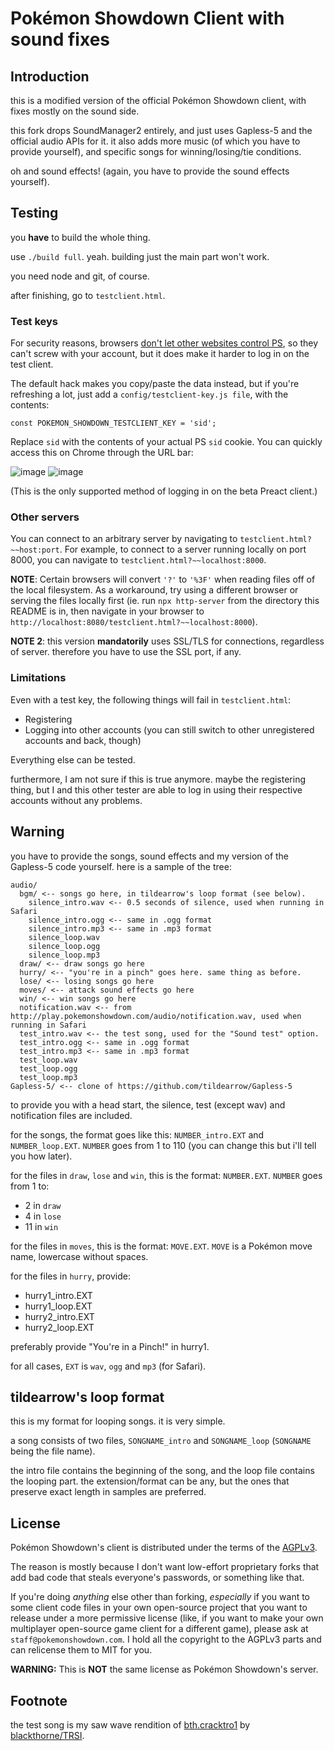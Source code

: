 # Pokémon Showdown Client with sound fixes

## Introduction

this is a modified version of the official Pokémon Showdown client, with fixes mostly on the sound side.

this fork drops SoundManager2 entirely, and just uses Gapless-5 and the official audio APIs for it.
it also adds more music (of which you have to provide yourself), and specific songs for winning/losing/tie conditions.

oh and sound effects! (again, you have to provide the sound effects yourself).

## Testing

you **have** to build the whole thing.

use `./build full`. yeah. building just the main part won't work.

you need node and git, of course.

after finishing, go to `testclient.html`.

### Test keys

For security reasons, browsers [don't let other websites control PS][5], so
they can't screw with your account, but it does make it harder to log in on
the test client.

The default hack makes you copy/paste the data instead, but if you're
refreshing a lot, just add a `config/testclient-key.js file`, with the
contents:

    const POKEMON_SHOWDOWN_TESTCLIENT_KEY = 'sid';

Replace `sid` with the contents of your actual PS `sid` cookie. You can quickly
access this on Chrome through the URL bar:

![image](https://user-images.githubusercontent.com/551184/53414680-def43480-3994-11e9-89d0-c06098c23fa0.png)
![image](https://user-images.githubusercontent.com/551184/53414760-119e2d00-3995-11e9-80f8-ecd17467310a.png)

(This is the only supported method of logging in on the beta Preact client.)

  [5]: https://developer.mozilla.org/en-US/docs/Web/HTTP/CORS

### Other servers

You can connect to an arbitrary server by navigating to
`testclient.html?~~host:port`. For example, to connect to a server running
locally on port 8000, you can navigate to `testclient.html?~~localhost:8000`.

**NOTE**: Certain browsers will convert `'?'` to `'%3F'` when reading files off
of the local filesystem. As a workaround, try using a different browser or
serving the files locally first (ie. run `npx http-server` from the
directory this README is in, then navigate in your browser to
`http://localhost:8080/testclient.html?~~localhost:8000`).

**NOTE 2**: this version **mandatorily** uses SSL/TLS for connections, regardless of server. therefore you have to use the SSL port, if any.

### Limitations

Even with a test key, the following things will fail in `testclient.html`:

+ Registering
+ Logging into other accounts (you can still switch to other unregistered
  accounts and back, though)

Everything else can be tested.

furthermore, I am not sure if this is true anymore. maybe the registering thing, but I and this other tester are able to log in using their respective accounts without any problems.

## Warning

you have to provide the songs, sound effects and my version of the Gapless-5 code yourself.
here is a sample of the tree:

```
audio/
  bgm/ <-- songs go here, in tildearrow's loop format (see below).
    silence_intro.wav <-- 0.5 seconds of silence, used when running in Safari
    silence_intro.ogg <-- same in .ogg format
    silence_intro.mp3 <-- same in .mp3 format
    silence_loop.wav
    silence_loop.ogg
    silence_loop.mp3
  draw/ <-- draw songs go here
  hurry/ <-- "you're in a pinch" goes here. same thing as before.
  lose/ <-- losing songs go here
  moves/ <-- attack sound effects go here
  win/ <-- win songs go here
  notification.wav <-- from http://play.pokemonshowdown.com/audio/notification.wav, used when running in Safari
  test_intro.wav <-- the test song, used for the "Sound test" option.
  test_intro.ogg <-- same in .ogg format
  test_intro.mp3 <-- same in .mp3 format
  test_loop.wav
  test_loop.ogg
  test_loop.mp3
Gapless-5/ <-- clone of https://github.com/tildearrow/Gapless-5
```

to provide you with a head start, the silence, test (except wav) and notification files are included.

for the songs, the format goes like this: `NUMBER_intro.EXT` and `NUMBER_loop.EXT`. `NUMBER` goes from 1 to 110 (you can change this but i'll tell you how later).

for the files in `draw`, `lose` and `win`, this is the format: `NUMBER.EXT`. `NUMBER` goes from 1 to:

- 2 in `draw`
- 4 in `lose`
- 11 in `win`

for the files in `moves`, this is the format: `MOVE.EXT`. `MOVE` is a Pokémon move name, lowercase without spaces.

for the files in `hurry`, provide:

- hurry1\_intro.EXT
- hurry1\_loop.EXT
- hurry2\_intro.EXT
- hurry2\_loop.EXT

preferably provide "You're in a Pinch!" in hurry1.

for all cases, `EXT` is `wav`, `ogg` and `mp3` (for Safari).

## tildearrow's loop format

this is my format for looping songs. it is very simple.

a song consists of two files, `SONGNAME_intro` and `SONGNAME_loop` (`SONGNAME` being the file name).

the intro file contains the beginning of the song, and the loop file contains the looping part. the extension/format can be any, but the ones that preserve exact length in samples are preferred.

## License

Pokémon Showdown's client is distributed under the terms of the [AGPLv3][6].

The reason is mostly because I don't want low-effort proprietary forks that add bad code that steals everyone's passwords, or something like that.

If you're doing _anything_ else other than forking, _especially_ if you want to some client code files in your own open-source project that you want to release under a more permissive license (like, if you want to make your own multiplayer open-source game client for a different game), please ask at `staff@pokemonshowdown.com`. I hold all the copyright to the AGPLv3 parts and can relicense them to MIT for you.

  [6]: http://www.gnu.org/licenses/agpl-3.0.html

**WARNING:** This is **NOT** the same license as Pokémon Showdown's server.

## Footnote

the test song is my saw wave rendition of [bth.cracktro1](http://modarchive.org/index.php?request=view_by_moduleid&query=116014) by [blackthorne/TRSI](https://www.exotica.org.uk/wiki/Tristar_Red_Sector_Inc#Crack_Intro_03_.281993.2C_ECS_Intro.29).
